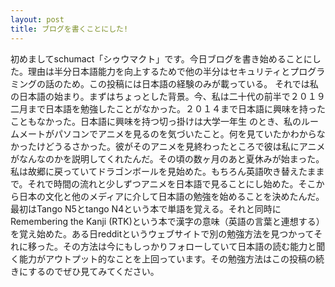 ```yaml
---
layout: post
title: ブログを書くことにした!
---
```



初めましてschumact「シゥウマクト」です。今日ブログを書き始めることにした。理由は半分日本語能力を向上するためで他の半分はセキュリティとプログラミングの話のため。この投稿には日本語の経験のみが載っている。
それでは私の日本語の始まり。まずはちょっとした背景。今、私は二十代の前半で２０１９二月まで日本語を勉強したことがなかった。２０１４まで日本語に興味を持ったこともなかった。日本語に興味を持つ切っ掛けは大学一年生
のとき、私のルームメートがパソコンでアニメを見るのを気づいたこと。何を見ていたかわからなかったけどうるさかった。彼がそのアニメを見終わったところで彼は私にアニメがなんなのかを説明してくれたんだ。その頃の数ヶ月のあと夏休みが始まった。私は故郷に戻っていてドラゴンボールを見始めた。もちろん英語吹き替えたままで。それで時間の流れと少しずつアニメを日本語で見ることにし始めた。そこから日本の文化と他のメディアに介して日本語の勉強を始めることを決めたんだ。最初はTango N5とtango N4という本で単語を覚える。それと同時にRemembering the Kanji (RTK)という本で漢字の意味（英語の言葉と連想する）を覚え始めた。ある日redditというウェブサイトで別の勉強方法を見つかってそれに移った。その方法は今にもしっかりフォローしていて日本語の読む能力と聞く能力がアウトプット的なことを上回っています。その勉強方法はこの投稿の続きにするのでぜひ見てみてください。
